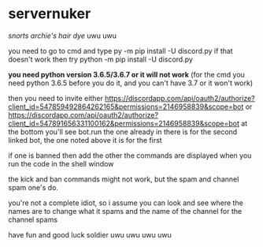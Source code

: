 # servernuker
*snorts archie's hair dye* uwu uwu

you need to go to cmd and type py -m pip install -U discord.py
if that doesn't work then try python -m pip install -U discord.py

**you need python version 3.6.5/3.6.7 or it will not work** (for the cmd you need python 3.6.5 before you do it, and you can't have 3.7 or it won't work)

then you need to invite either https://discordapp.com/api/oauth2/authorize?client_id=547859492864262165&permissions=2146958839&scope=bot
or https://discordapp.com/api/oauth2/authorize?client_id=547891656331100162&permissions=2146958839&scope=bot
at the bottom you'll see bot.run
the one already in there is for the second linked bot, the one noted above it is for the first

if one is banned then add the other
the commands are displayed when you run the code in the shell window

the kick and ban commands might not work, but the spam and channel spam one's do.

you're not a complete idiot, so i assume you can look and see where the names are to change what it spams and the name of the channel for the channel spams

have fun and good luck soldier uwu uwu uwu uwu
